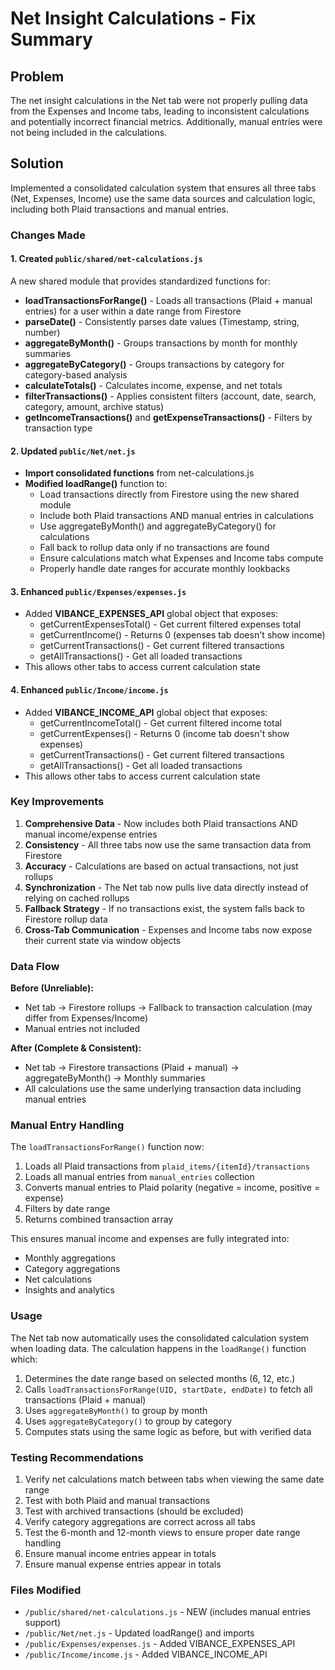 # Net Insight Calculations - Fix Summary

## Problem
The net insight calculations in the Net tab were not properly pulling data from the Expenses and Income tabs, leading to inconsistent calculations and potentially incorrect financial metrics. Additionally, manual entries were not being included in the calculations.

## Solution
Implemented a consolidated calculation system that ensures all three tabs (Net, Expenses, Income) use the same data sources and calculation logic, including both Plaid transactions and manual entries.

### Changes Made

#### 1. Created `public/shared/net-calculations.js`
A new shared module that provides standardized functions for:
- **loadTransactionsForRange()** - Loads all transactions (Plaid + manual entries) for a user within a date range from Firestore
- **parseDate()** - Consistently parses date values (Timestamp, string, number)
- **aggregateByMonth()** - Groups transactions by month for monthly summaries
- **aggregateByCategory()** - Groups transactions by category for category-based analysis
- **calculateTotals()** - Calculates income, expense, and net totals
- **filterTransactions()** - Applies consistent filters (account, date, search, category, amount, archive status)
- **getIncomeTransactions()** and **getExpenseTransactions()** - Filters by transaction type

#### 2. Updated `public/Net/net.js`
- **Import consolidated functions** from net-calculations.js
- **Modified loadRange()** function to:
  - Load transactions directly from Firestore using the new shared module
  - Include both Plaid transactions AND manual entries in calculations
  - Use aggregateByMonth() and aggregateByCategory() for calculations
  - Fall back to rollup data only if no transactions are found
  - Ensure calculations match what Expenses and Income tabs compute
  - Properly handle date ranges for accurate monthly lookbacks

#### 3. Enhanced `public/Expenses/expenses.js`
- Added **VIBANCE_EXPENSES_API** global object that exposes:
  - getCurrentExpensesTotal() - Get current filtered expenses total
  - getCurrentIncome() - Returns 0 (expenses tab doesn't show income)
  - getCurrentTransactions() - Get current filtered transactions
  - getAllTransactions() - Get all loaded transactions
- This allows other tabs to access current calculation state

#### 4. Enhanced `public/Income/income.js`
- Added **VIBANCE_INCOME_API** global object that exposes:
  - getCurrentIncomeTotal() - Get current filtered income total
  - getCurrentExpenses() - Returns 0 (income tab doesn't show expenses)
  - getCurrentTransactions() - Get current filtered transactions
  - getAllTransactions() - Get all loaded transactions
- This allows other tabs to access current calculation state

### Key Improvements

1. **Comprehensive Data** - Now includes both Plaid transactions AND manual income/expense entries
2. **Consistency** - All three tabs now use the same transaction data from Firestore
3. **Accuracy** - Calculations are based on actual transactions, not just rollups
4. **Synchronization** - The Net tab now pulls live data directly instead of relying on cached rollups
5. **Fallback Strategy** - If no transactions exist, the system falls back to Firestore rollup data
6. **Cross-Tab Communication** - Expenses and Income tabs now expose their current state via window objects

### Data Flow

**Before (Unreliable):**
- Net tab → Firestore rollups → Fallback to transaction calculation (may differ from Expenses/Income)
- Manual entries not included

**After (Complete & Consistent):**
- Net tab → Firestore transactions (Plaid + manual) → aggregateByMonth() → Monthly summaries
- All calculations use the same underlying transaction data including manual entries

### Manual Entry Handling

The `loadTransactionsForRange()` function now:
1. Loads all Plaid transactions from `plaid_items/{itemId}/transactions`
2. Loads all manual entries from `manual_entries` collection
3. Converts manual entries to Plaid polarity (negative = income, positive = expense)
4. Filters by date range
5. Returns combined transaction array

This ensures manual income and expenses are fully integrated into:
- Monthly aggregations
- Category aggregations  
- Net calculations
- Insights and analytics

### Usage

The Net tab now automatically uses the consolidated calculation system when loading data. The calculation happens in the `loadRange()` function which:

1. Determines the date range based on selected months (6, 12, etc.)
2. Calls `loadTransactionsForRange(UID, startDate, endDate)` to fetch all transactions (Plaid + manual)
3. Uses `aggregateByMonth()` to group by month
4. Uses `aggregateByCategory()` to group by category
5. Computes stats using the same logic as before, but with verified data

### Testing Recommendations

1. Verify net calculations match between tabs when viewing the same date range
2. Test with both Plaid and manual transactions
3. Test with archived transactions (should be excluded)
4. Verify category aggregations are correct across all tabs
5. Test the 6-month and 12-month views to ensure proper date range handling
6. Ensure manual income entries appear in totals
7. Ensure manual expense entries appear in totals

### Files Modified

- `/public/shared/net-calculations.js` - NEW (includes manual entries support)
- `/public/Net/net.js` - Updated loadRange() and imports
- `/public/Expenses/expenses.js` - Added VIBANCE_EXPENSES_API
- `/public/Income/income.js` - Added VIBANCE_INCOME_API
